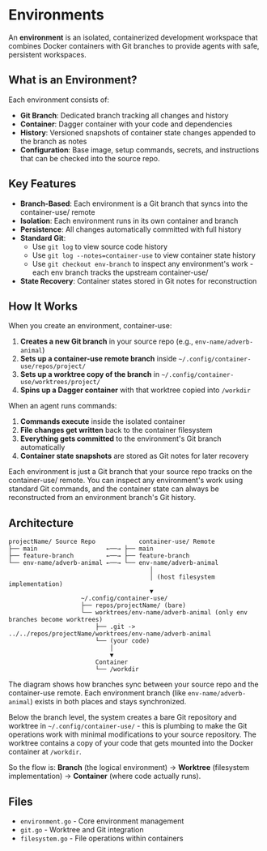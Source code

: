 # Environments

An **environment** is an isolated, containerized development workspace that combines Docker containers with Git branches to provide agents with safe, persistent workspaces.

## What is an Environment?

Each environment consists of:
- **Git Branch**: Dedicated branch tracking all changes and history
- **Container**: Dagger container with your code and dependencies
- **History**: Versioned snapshots of container state changes appended to the branch as notes
- **Configuration**: Base image, setup commands, secrets, and instructions that can be checked into the source repo.

## Key Features

- **Branch-Based**: Each environment is a Git branch that syncs into the container-use/ remote
- **Isolation**: Each environment runs in its own container and branch
- **Persistence**: All changes automatically committed with full history
- **Standard Git**:
  - Use `git log` to view source code history
  - Use `git log --notes=container-use` to view container state history
  - Use `git checkout env-branch` to inspect any environment's work - each env branch tracks the upstream container-use/
- **State Recovery**: Container states stored in Git notes for reconstruction

## How It Works

When you create an environment, container-use:

1. **Creates a new Git branch** in your source repo (e.g., `env-name/adverb-animal`)
2. **Sets up a container-use remote branch** inside `~/.config/container-use/repos/project/`
3. **Sets up a worktree copy of the branch** in `~/.config/container-use/worktrees/project/`
4. **Spins up a Dagger container** with that worktree copied into `/workdir`

When an agent runs commands:

1. **Commands execute** inside the isolated container
2. **File changes get written** back to the container filesystem
3. **Everything gets committed** to the environment's Git branch automatically
4. **Container state snapshots** are stored as Git notes for later recovery

Each environment is just a Git branch that your source repo tracks on the container-use/ remote. You can inspect any environment's work using standard Git commands, and the container state can always be reconstructed from an environment branch's Git history.

## Architecture

```
projectName/ Source Repo            container-use/ Remote
├── main                   ←──→ ├── main
├── feature-branch         ←──→ ├── feature-branch
└── env-name/adverb-animal ←──→ └── env-name/adverb-animal
                                       │
                                       │ (host filesystem implementation)
                                       ▼
                    ~/.config/container-use/
                    ├── repos/projectName/ (bare)
                    └── worktrees/env-name/adverb-animal (only env branches become worktrees)
                        ├── .git -> ../../repos/projectName/worktrees/env-name/adverb-animal
                        └── (your code)
                            │
                            ▼
                        Container
                        └── /workdir
```

The diagram shows how branches sync between your source repo and the container-use remote. Each environment branch (like `env-name/adverb-animal`) exists in both places and stays synchronized.

Below the branch level, the system creates a bare Git repository and worktree in `~/.config/container-use/` - this is plumbing to make the Git operations work with minimal modifications to your source repository. The worktree contains a copy of your code that gets mounted into the Docker container at `/workdir`.

So the flow is: **Branch** (the logical environment) → **Worktree** (filesystem implementation) → **Container** (where code actually runs).

## Files

- `environment.go` - Core environment management
- `git.go` - Worktree and Git integration
- `filesystem.go` - File operations within containers
